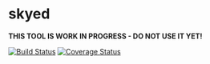 # skyed

**THIS TOOL IS WORK IN PROGRESS - DO NOT USE IT YET!**

[![Build Status](https://travis-ci.org/ifosch/skyed.svg)](https://travis-ci.org/ifosch/skyed)
[![Coverage Status](https://img.shields.io/coveralls/ifosch/skyed/master.svg)](https://coveralls.io/r/ifosch/skyed)
